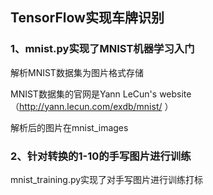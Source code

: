 ## TensorFlow实现车牌识别

### 1、mnist.py实现了MNIST机器学习入门

解析MNIST数据集为图片格式存储

MNIST数据集的官网是Yann LeCun's website（http://yann.lecun.com/exdb/mnist/ ）

解析后的图片在mnist_images 

### 2、针对转换的1-10的手写图片进行训练

mnist_training.py实现了对手写图片进行训练打标
